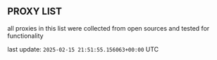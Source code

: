 ## PROXY LIST

all proxies in this list were collected from open sources and tested for functionality

last update: `2025-02-15 21:51:55.156063+00:00` UTC